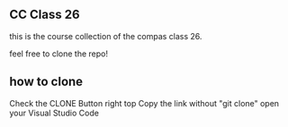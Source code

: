 ## CC Class 26

this is the course collection of the compas class 26.

feel free to clone the repo!

## how to clone

Check the CLONE Button right top
Copy the link without "git clone" 
open your Visual Studio Code

